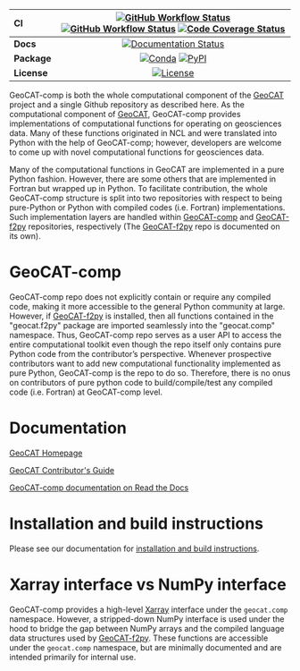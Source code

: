 | CI           | [![GitHub Workflow Status][github-ci-badge]][github-ci-link] [![GitHub Workflow Status][github-conda-build-badge]][github-conda-build-link] [![Code Coverage Status][codecov-badge]][codecov-link] |
| :----------- | :----------------------------------------------------------------------------------------------------------------------------------------------------------------------------------: |
| **Docs**     |                                                                    [![Documentation Status][rtd-badge]][rtd-link]                                                                    |
| **Package**  |                                                         [![Conda][conda-badge]][conda-link] [![PyPI][pypi-badge]][pypi-link]                                                         |
| **License**  |                                                                        [![License][license-badge]][repo-link]                                                                        |




GeoCAT-comp is both the whole computational component of the [GeoCAT](https://geocat.ucar.edu/)
project and a single Github repository as described here. As the computational component of
[GeoCAT](https://geocat.ucar.edu/), GeoCAT-comp provides implementations of computational functions for operating
on geosciences data. Many of these functions originated in NCL and were translated into Python with the help of GeoCAT-comp;
however, developers are welcome to come up with novel computational functions for geosciences data.

Many of the computational functions in GeoCAT are implemented in a pure Python fashion. However,
there are some others that are implemented in Fortran but wrapped up in Python. To facilitate
contribution, the whole GeoCAT-comp structure is split into two repositories with respect to
being pure-Python or Python with compiled codes (i.e. Fortran) implementations. Such implementation
layers are handled within [GeoCAT-comp](https://github.com/NCAR/geocat-comp) and
[GeoCAT-f2py](https://github.com/NCAR/geocat-f2py) repositories, respectively (The
[GeoCAT-f2py](https://github.com/NCAR/geocat-f2py) repo is documented on its own).


# GeoCAT-comp

GeoCAT-comp repo does not explicitly contain or require any compiled code, making it more
accessible to the general Python community at large. However, if
[GeoCAT-f2py](https://github.com/NCAR/geocat-f2py) is installed, then all functions contained in
the "geocat.f2py" package are imported seamlessly into the "geocat.comp" namespace. Thus,
GeoCAT-comp repo serves as a user API to access the entire computational toolkit even though the
repo itself only contains pure Python code from the contributor’s perspective. Whenever prospective
contributors want to add new computational functionality implemented as pure Python, GeoCAT-comp
is the repo to do so. Therefore, there is no onus on contributors of pure python code to
build/compile/test any compiled code (i.e. Fortran) at GeoCAT-comp level.


# Documentation

[GeoCAT Homepage](https://geocat.ucar.edu/)

[GeoCAT Contributor's Guide](https://geocat.ucar.edu/pages/contributing.html)

[GeoCAT-comp documentation on Read the Docs](https://geocat-comp.readthedocs.io)


# Installation and build instructions

Please see our documentation for
[installation and build instructions](https://github.com/NCAR/geocat-comp/blob/main/INSTALLATION.md).


# Xarray interface vs NumPy interface

GeoCAT-comp provides a high-level [Xarray](http://xarray.pydata.org/en/stable/) interface under the
`geocat.comp` namespace. However, a stripped-down NumPy interface is used under the hood to bridge
the gap between NumPy arrays and the compiled language data structures used by
[GeoCAT-f2py](https://github.com/NCAR/geocat-f2py). These functions are accessible under the
`geocat.comp` namespace, but are minimally documented and are
intended primarily for internal use.




[github-ci-badge]: https://img.shields.io/github/workflow/status/NCAR/geocat-comp/CI?label=CI&logo=github&style=for-the-badge
[github-conda-build-badge]: https://img.shields.io/github/workflow/status/NCAR/geocat-comp/build_test?label=conda-builds&logo=github&style=for-the-badge
[github-ci-link]: https://github.com/NCAR/geocat-comp/actions?query=workflow%3ACI
[github-conda-build-link]: https://github.com/NCAR/geocat-comp/actions?query=workflow%3Abuild_test
[codecov-badge]: https://img.shields.io/codecov/c/github/NCAR/geocat-comp.svg?logo=codecov&style=for-the-badge
[codecov-link]: https://codecov.io/gh/NCAR/geocat-comp
[rtd-badge]: https://img.shields.io/readthedocs/geocat-comp/latest.svg?style=for-the-badge
[rtd-link]: https://geocat-comp.readthedocs.io/en/latest/?badge=latest
[pypi-badge]: https://img.shields.io/pypi/v/geocat-comp?logo=pypi&style=for-the-badge
[pypi-link]: https://pypi.org/project/geocat-comp
[conda-badge]: https://img.shields.io/conda/vn/ncar/geocat-comp?logo=anaconda&style=for-the-badge
[conda-link]: https://anaconda.org/ncar/geocat-comp
[license-badge]: https://img.shields.io/github/license/NCAR/geocat-comp?style=for-the-badge
[repo-link]: https://github.com/NCAR/geocat-comp
